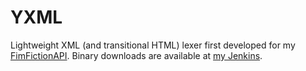 YXML
====

Lightweight XML (and transitional HTML) lexer first developed for my [FimFictionAPI](https://github.com/yawkat/FimFictionAPI).
Binary downloads are available at [my Jenkins](http://ci.yawk.at/job/YXML).
